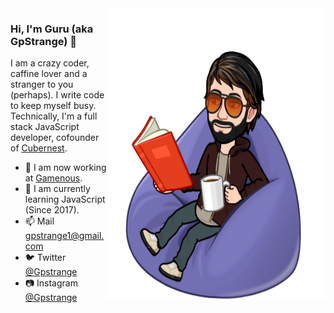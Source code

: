 <!--
**gpstrange/gpstrange** is a ✨ _special_ ✨ repository because its `README.md` (this file) appears on your GitHub profile.

Here are some ideas to get you started:

- 🔭 I’m currently working on ...
- 🌱 I’m currently learning ...
- 👯 I’m looking to collaborate on ...
- 🤔 I’m looking for help with ...
- 💬 Ask me about ...
- 📫 How to reach me: ...
- 😄 Pronouns: ...
- ⚡ Fun fact: ...
-->
<img align="right" src="https://github.com/gpstrange/gpstrange/blob/master/mycaffine.png" alt="Gpstrange with caffine" width=350px height=465px/>

### Hi, I'm Guru (aka GpStrange) 👋

I am a crazy coder, caffine lover and a stranger to you (perhaps). I write code to keep myself busy. Technically, I'm a full stack JavaScript developer, cofounder of [Cubernest](http://cubernest.com).

- 📱  I am now working at [Gamenous](http://gamenous.com/).
- 🌱  I am currently learning JavaScript (Since 2017).
- 📫  Mail gpstrange1@gmail.com
- 🐦  Twitter [@Gpstrange](http://twitter.com/gpstrange)
- 📷  Instagram [@Gpstrange](http://instagram.com/gpstrange)
